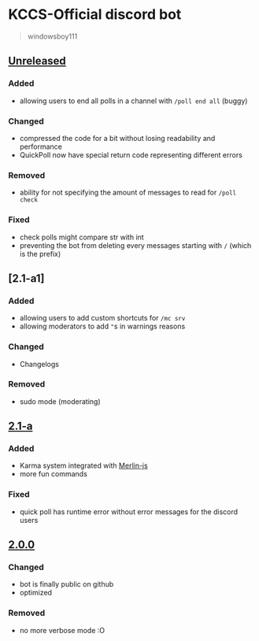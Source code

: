 # KCCS-Official discord bot
> windowsboy111

## [Unreleased]
### Added
- allowing users to end all polls in a channel with `/poll end all` (buggy)
### Changed
- compressed the code for a bit without losing readability and performance
- QuickPoll now have special return code representing different errors
### Removed
- ability for not specifying the amount of messages to read for `/poll check`
### Fixed
- check polls might compare str with int
- preventing the bot from deleting every messages starting with `/` (which is the prefix)

## [2.1-a1]
### Added
- allowing users to add custom shortcuts for `/mc srv`
- allowing moderators to add `"`s in warnings reasons
### Changed
- Changelogs
### Removed
- sudo mode (moderating)

## [2.1-a]
### Added
- Karma system integrated with [Merlin-js]
- more fun commands
### Fixed
- quick poll has runtime error without error messages for the discord users

## [2.0.0]
### Changed
- bot is finally public on github
- optimized
### Removed
- no more verbose mode :O


[Unreleased]:   https://github.com/windowsboy111/Merlin-py/compare/3.0-a...HEAD
[3.0-a1]:       https://github.com/windowsboy111/Merlin-py/compare/2.0.0...3.0-a
[2.1-a]:        https://github.com/windowsboy111/Merlin-py/compare/2.0.0...3.0-a
[2.0.0]:        https://github.com/windowsboy111/Merlin-py/releases/tag/2.0.0

[Merlin-js]:    https://github.com/windowsboy111/Merlin-js
